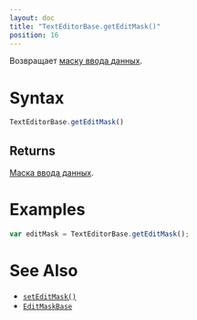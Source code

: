 ```yaml
---
layout: doc
title: "TextEditorBase.getEditMask()"
position: 16
---
```


Возвращает [маску ввода данных](../EditMaskBase/).

# Syntax

```js
TextEditorBase.getEditMask()
```

## Returns

[Маска ввода данных](../EditMaskBase/).

# Examples

```js
var editMask = TextEditorBase.getEditMask();
```

# See Also

* [`setEditMask()`](../TextEditorBase.setEditMask/)
* [`EditMaskBase`](../EditMaskBase/)
